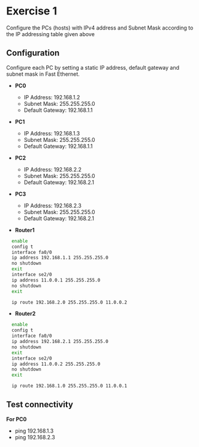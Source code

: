 # Exercise 1

Configure the PCs (hosts) with IPv4 address and Subnet Mask according to the IP addressing table 
given above  

## Configuration

Configure each PC by setting a static IP address, default gateway and subnet mask in Fast Ethernet.

- **PC0**
  - IP Address: 192.168.1.2
  - Subnet Mask: 255.255.255.0
  - Default Gateway:  192.168.1.1

- **PC1**
  - IP Address: 192.168.1.3
  - Subnet Mask: 255.255.255.0
  - Default Gateway:  192.168.1.1

- **PC2**
  - IP Address: 192.168.2.2
  - Subnet Mask: 255.255.255.0
  - Default Gateway:  192.168.2.1

- **PC3**
  - IP Address: 192.168.2.3
  - Subnet Mask: 255.255.255.0
  - Default Gateway:  192.168.2.1

- **Router1**
```bash
  enable
  config t
  interface fa0/0
  ip address 192.168.1.1 255.255.255.0
  no shutdown
  exit
  interface se2/0
  ip address 11.0.0.1 255.255.255.0
  no shutdown
  exit

  ip route 192.168.2.0 255.255.255.0 11.0.0.2
```
- **Router2**
```bash
  enable
  config t
  interface fa0/0
  ip address 192.168.2.1 255.255.255.0
  no shutdown
  exit
  interface se2/0
  ip address 11.0.0.2 255.255.255.0
  no shutdown
  exit

  ip route 192.168.1.0 255.255.255.0 11.0.0.1
  ```

## Test connectivity

**For PC0**
- ping 192.168.1.3
- ping 192.168.2.3